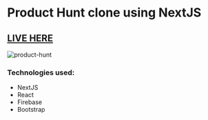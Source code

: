 # Product Hunt clone using NextJS

## [LIVE HERE](https://product-hunt-3f790.web.app/)

![product-hunt](https://user-images.githubusercontent.com/26292499/205518098-10aed5dd-6be3-4959-a6ea-44282225c594.jpg)

### Technologies used:

* NextJS
* React
* Firebase
* Bootstrap
